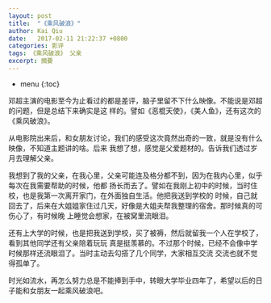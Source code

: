```yaml
---
layout: post
title:  "《乘风破浪》"
author: Kai Qiu
date:   2017-02-11 21:22:37 +0800
categories: 影评
tags: 《乘风破浪》 父亲
excerpt: 摘要
---
```


* menu
{:toc}

邓超主演的电影至今为止看过的都是差评，脑子里留不下什么映像。不能说是邓超的问题，但是总结下来确实是这
样的。譬如《恶棍天使》，《美人鱼》，还有这次的《乘风破浪》。

从电影院出来后，和女朋友讨论，我们的感受这次竟然出奇的一致，就是没有什么映像，不知道主题讲的啥。后来
我想了想，感觉是父爱题材的。告诉我们透过岁月去理解父亲。

我想到了我的父亲，在我心里，父亲可能连及格分都不到，因为在我内心里，似乎每次在我需要帮助的时候，他都
扬长而去了。譬如在我刚上初中的时候，当时住校，也是我第一次离开家门，在外面独自生活。他把我送到学校的
时候，自己就回去了，后来在大姐姐家住过几天，好像是大姐夫帮我整理的宿舍。那时候真的可伤心了，有时候晚
上睡觉会想家，在被窝里流眼泪。

还有上大学的时候，也是把我送到学校，买了被褥，然后就留我一个人在学校了，看到其他同学还有父亲陪着玩玩
真是挺羡慕的。不过那个时候，已经不会像中学时候那样还流眼泪了。当时主动去勾搭了几个同学，大家相互交流
交流也就不觉得孤单了。

时光如流水，再怎么努力总是不能捧到手中，转眼大学毕业四年了，希望以后的日子能和女朋友一起乘风破浪吧。
